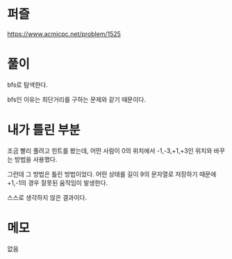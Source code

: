 # 퍼즐

https://www.acmicpc.net/problem/1525

# 풀이

bfs로 탐색한다.

bfs인 이유는 최단거리를 구하는 문제와 같기 때문이다.

# 내가 틀린 부분

조금 빨리 풀려고 힌트를 봤는데, 어떤 사람이 0의 위치에서 -1,-3,+1,+3인 위치와 바꾸는 방법을 사용했다.

그런데 그 방법은 틀린 방법이었다. 어떤 상태를 길이 9의 문자열로 저장하기 때문에 +1,-1의 경우 잘못된 움직임이 발생한다.

스스로 생각하지 않은 결과이다.

# 메모

없음
